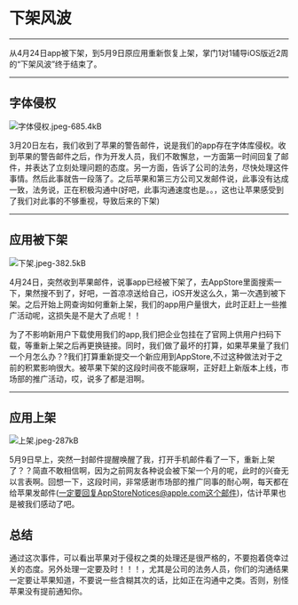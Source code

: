 ﻿# 下架风波
--------

从4月24日app被下架，到5月9日原应用重新恢复上架，掌门1对1辅导iOS版近2周的“下架风波”终于结束了。


----------
## 字体侵权 ##
![字体侵权.jpeg-685.4kB][1]

 3月20日左右，我们收到了苹果的警告邮件，说是我们的app存在字体库侵权。收到苹果的警告邮件之后，作为开发人员，我们不敢懈怠，一方面第一时间回复了邮件，并表达了立刻处理问题的态度。另一方面，告诉了公司的法务，尽快处理这件事情。然后此事就告一段落了。之后苹果和第三方公司又发邮件说，此事没有达成一致，法务说，正在积极沟通中(好吧，此事沟通速度也是。。，这也让苹果感受到了我们对此事的不够重视，导致后来的下架)


---------
## 应用被下架 ##

![下架.jpeg-382.5kB][2]

4月24日，突然收到苹果邮件，说事app已经被下架了，去AppStore里面搜索一下，果然搜不到了，好吧，一首凉凉送给自己，iOS开发这么久，第一次遇到被下架。之后开始上网查询如何重新上架，我们的app用户量很大，此时正赶上一些推广活动呢，这损失是不是大了点呢！！

为了不影响新用户下载使用我们的app,我们把企业包挂在了官网上供用户扫码下载，等重新上架之后再更换链接。同时，我们做了最坏的打算，如果苹果量了我们一个月怎么办？?我们打算重新提交一个新应用到AppStore,不过这种做法对于之前的积累影响很大。被苹果下架的这段时间夜不能寐啊，正好赶上新版本上线，市场部的推广活动，哎，说多了都是泪啊。

---------
## 应用上架 ##
![上架.jpeg-287kB][3]

5月9日早上，突然一封邮件提醒唤醒了我，打开手机邮件看了一下，重新上架了？？简直不敢相信啊，因为之前网友各种说会被下架一个月的呢，此时的兴奋无以言表啊。回想一下，这段时间，非常感谢市场部的推广同事的耐心啊，每天都在给苹果发邮件(一定要回复AppStoreNotices@apple.com这个邮件)，估计苹果也是被我们感动了吧。

## 总结 ##

通过这次事件，可以看出苹果对于侵权之类的处理还是很严格的，不要抱着侥幸过关的态度。另外处理一定要及时！！！，尤其是公司的法务人员，你们的沟通结果一定要让苹果知道，不要说一些含糊其次的话，比如正在沟通中之类。否则，别怪苹果没有提前通知你。

  [1]: http://static.zybuluo.com/stevenlfg/0w0c309cob74pqn6wv5m96vm/%E5%AD%97%E4%BD%93%E4%BE%B5%E6%9D%83.jpeg
  [2]: http://static.zybuluo.com/stevenlfg/8f2numjnumiu9mij3zfvbu5w/%E4%B8%8B%E6%9E%B6.jpeg
  [3]: http://static.zybuluo.com/stevenlfg/9h6wxn1ji6wl7w10vf3lwo4k/%E4%B8%8A%E6%9E%B6.jpeg